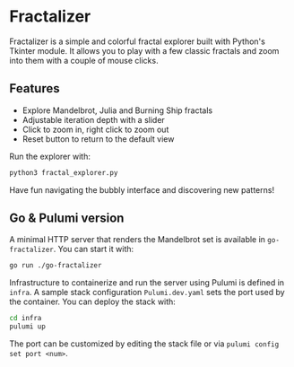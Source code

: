 # Fractalizer

Fractalizer is a simple and colorful fractal explorer built with Python's Tkinter module. It allows you to play with a few classic fractals and zoom into them with a couple of mouse clicks.

## Features

- Explore Mandelbrot, Julia and Burning Ship fractals
- Adjustable iteration depth with a slider
- Click to zoom in, right click to zoom out
- Reset button to return to the default view

Run the explorer with:

```bash
python3 fractal_explorer.py
```

Have fun navigating the bubbly interface and discovering new patterns!

## Go & Pulumi version

A minimal HTTP server that renders the Mandelbrot set is available in `go-fractalizer`. You can start it with:

```bash
go run ./go-fractalizer
```

Infrastructure to containerize and run the server using Pulumi is defined in `infra`.
A sample stack configuration `Pulumi.dev.yaml` sets the port used by the container.
You can deploy the stack with:

```bash
cd infra
pulumi up
```

The port can be customized by editing the stack file or via `pulumi config set port <num>`.
